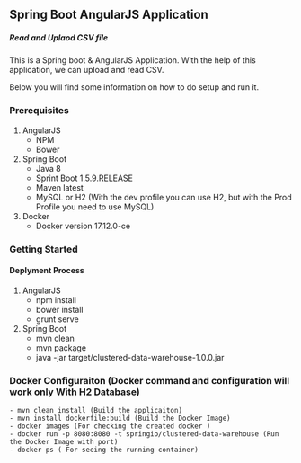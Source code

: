 ## Spring Boot AngularJS Application
##### Read and Uplaod CSV file 

This is a Spring boot & AngularJS Application. With the help of this application, we can upload and read CSV.

Below you will find some information on how to do setup and run it.

### Prerequisites
1.  AngularJS
	- NPM
	- Bower
1. Spring Boot
	- Java 8
	- Sprint Boot 1.5.9.RELEASE
	- Maven latest
	- MySQL or H2 (With the dev profile you can use H2, but with the Prod Profile you need to use MySQL)
1. Docker
	- Docker version 17.12.0-ce 
	
### Getting Started

#### Deplyment Process 
1. AngularJS
	- npm install
	- bower install
	- grunt serve
1. Spring Boot
	- mvn clean
	- mvn  package
	- java -jar target/clustered-data-warehouse-1.0.0.jar

### Docker Configuraiton (Docker command and configuration will work only With H2 Database)
	- mvn clean install (Build the applicaiton)
	- mvn install dockerfile:build (Build the Docker Image)	
	- docker images (For checking the created docker )
	- docker run -p 8080:8080 -t springio/clustered-data-warehouse (Run the Docker Image with port)
	- docker ps ( For seeing the running container)
